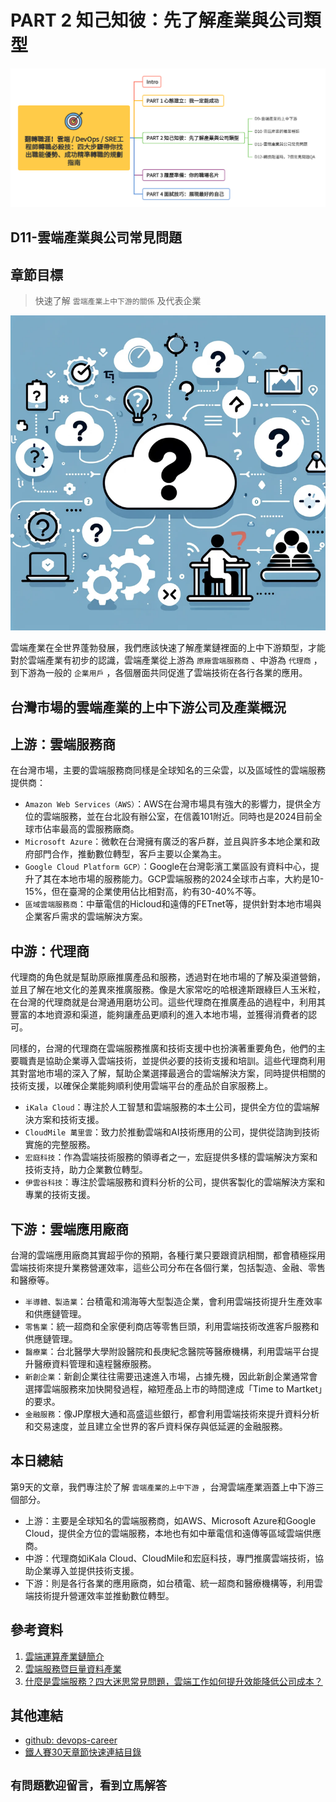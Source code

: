 # PART 2 知己知彼：先了解產業與公司類型

![鐵人賽-30Days-P1](/docs/img/30Days-P2.png)

## D11-雲端產業與公司常見問題

## 章節目標

> 快速了解 `雲端產業上中下游的關係` 及代表企業

![D11-雲端產業與公司常見問題](/docs/img/D11.png)

雲端產業在全世界蓬勃發展，我們應該快速了解產業鏈裡面的上中下游類型，才能對於雲端產業有初步的認識，雲端產業從上游為 `原廠雲端服務商` 、中游為 `代理商` ，到下游為一般的 `企業用戶` ，各個層面共同促進了雲端技術在各行各業的應用。

## 台灣市場的雲端產業的上中下游公司及產業概況

## 上游：雲端服務商

在台灣市場，主要的雲端服務商同樣是全球知名的三朵雲，以及區域性的雲端服務提供商：

* `Amazon Web Services（AWS）`：AWS在台灣市場具有強大的影響力，提供全方位的雲端服務，並在台北設有辦公室，在信義101附近。同時也是2024目前全球市佔率最高的雲服務廠商。
* `Microsoft Azure`：微軟在台灣擁有廣泛的客戶群，並且與許多本地企業和政府部門合作，推動數位轉型，客戶主要以企業為主。
* `Google Cloud Platform GCP）`：Google在台灣彰濱工業區設有資料中心，提升了其在本地市場的服務能力。GCP雲端服務的2024全球市占率，大約是10-15%，但在臺灣的企業使用佔比相對高，約有30-40%不等。
* `區域雲端服務商`：中華電信的Hicloud和遠傳的FETnet等，提供針對本地市場與企業客戶需求的雲端解決方案。

## 中游：代理商

代理商的角色就是幫助原廠推廣產品和服務，透過對在地市場的了解及渠道營銷，並且了解在地文化的差異來推廣服務。像是大家常吃的哈根達斯跟綠巨人玉米粒，在台灣的代理商就是台灣通用磨坊公司。這些代理商在推廣產品的過程中，利用其豐富的本地資源和渠道，能夠讓產品更順利的進入本地市場，並獲得消費者的認可。

同樣的，台灣的代理商在雲端服務推廣和技術支援中也扮演著重要角色，他們的主要職責是協助企業導入雲端技術，並提供必要的技術支援和培訓。這些代理商利用其對當地市場的深入了解，幫助企業選擇最適合的雲端解決方案，同時提供相關的技術支援，以確保企業能夠順利使用雲端平台的產品於自家服務上。

* `iKala Cloud`：專注於人工智慧和雲端服務的本土公司，提供全方位的雲端解決方案和技術支援。
* `CloudMile 萬里雲`：致力於推動雲端和AI技術應用的公司，提供從諮詢到技術實施的完整服務。
* `宏庭科技`：作為雲端技術服務的領導者之一，宏庭提供多樣的雲端解決方案和技術支持，助力企業數位轉型。
* `伊雲谷科技`：專注於雲端服務和資料分析的公司，提供客製化的雲端解決方案和專業的技術支援。

## 下游：雲端應用廠商

台灣的雲端應用廠商其實超乎你的預期，各種行業只要跟資訊相關，都會積極採用雲端技術來提升業務營運效率，這些公司分布在各個行業，包括製造、金融、零售和醫療等。

* `半導體、製造業`：台積電和鴻海等大型製造企業，會利用雲端技術提升生產效率和供應鏈管理。
* `零售業`：統一超商和全家便利商店等零售巨頭，利用雲端技術改進客戶服務和供應鏈管理。
* `醫療業`：台北醫學大學附設醫院和長庚紀念醫院等醫療機構，利用雲端平台提升醫療資料管理和遠程醫療服務。
* `新創企業`：新創企業往往需要迅速進入市場，占據先機，因此新創企業通常會選擇雲端服務來加快開發過程，縮短產品上市的時間達成「Time to Martket」的要求。
* `金融服務`：像JP摩根大通和高盛這些銀行，都會利用雲端技術來提升資料分析和交易速度，並且建立全世界的客戶資料保存與低延遲的金融服務。

## 本日總結

第9天的文章，我們專注於了解 `雲端產業的上中下游` ，台灣雲端產業涵蓋上中下游三個部分。

* 上游：主要是全球知名的雲端服務商，如AWS、Microsoft Azure和Google Cloud，提供全方位的雲端服務，本地也有如中華電信和遠傳等區域雲端供應商。
* 中游：代理商如iKala Cloud、CloudMile和宏庭科技，專門推廣雲端技術，協助企業導入並提供技術支援。
* 下游：則是各行各業的應用廠商，如台積電、統一超商和醫療機構等，利用雲端技術提升營運效率並推動數位轉型。

## 參考資料

1. [雲端運算產業鏈簡介](https://ic.tpex.org.tw/introduce.php?ic=5400)
2. [雲端服務暨巨量資料產業](https://theme.ndc.gov.tw/manpower/cp.aspx?n=C9ECDD0E995DB66B#)
3. [什麼是雲端服務？四大迷思常見問題，雲端工作如何提升效能降低公司成本？](https://blog.jandi.com/tw/saas-cloud/)

## 其他連結

* [github: devops-career](https://github.com/qwedsazxc78/devops-career/tree/main)
* [鐵人賽30天章節快速連結目錄](https://ithelp.ithome.com.tw/articles/10351094)

## `有問題歡迎留言，看到立馬解答`

